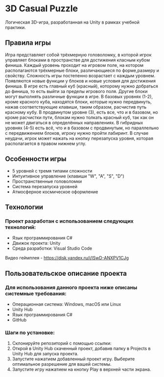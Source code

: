 # 3D Casual Puzzle
Логическая 3D-игра, разработанная на Unity в рамках учебной практики.

## Правила игры
Игра представляет собой трёхмерную головоломку, в которой игрок управляет блоками в пространстве для достижения класным кубом финиша.
Каждый уровень проходит на игровом поле, на котором располагаются трёхмерные блоки, различающиеся по форме,размеру и свойству. Сложность игры постепенно возрастает с каждым уровнем. Появляются новые функции у блоков и новые условия для достижения финиша.
В игре есть главный куб (красный), которому нужно добраться до финиша, то есть выйти за пределы игрового поля. Другие блоки могут выполнять различные функции в игре.
В базовых уровнях (1-2), кроме красного куба, находятся блоки, которые нужно передвинуть, нажав соответствующие клавиши, таким образом, расчистив путь красному кубу.
В продвинутом уровне (3), есть все, что и в базовом, но кроме расчистки пути, блокам нужно толкать красный куб, так как он не может двигаться в определённых направлениях.
В гибридных уровнях (4-5) есть всё, что и в базовом с продвинутым, но параллельно с передвижением блоков, игроку нужно пройти лабиринт.
В случае неудачи, игрок может нажать на кнопку перезапуска уровня, которая располагается в правом нижнем углу.

## Особенности игры
- 5 уровней с тремя типами сложности
- Интуитивное управление (клавиши "W", "A", "S", "D")
- Пространственные головоломки
- Система перезапуска уровней
- Атмосферное космическое оформление

## Технологии
### Проект разработан с использованием следующих технологий:
- Язык программирования C#
- Движок проекта: Unity
- Среда разработки: Visual Studio Code

Видео геймплея - https://disk.yandex.ru/i/lSwD-ANXPV1CJg

## Пользовательское описание проекта
### Для использования данного проекта ниже описаны системные требования:
- Операционная система: Windows, macOS или Linux
- Unity Hub 
- Язык программирования C#
- GitHub
### Шаги по установке:
1. Склонируйте репозиторий с помощью ссылки:
2. Открой в Unity Hub скаченный проект, добавив папку в Projects в Unity Hub для запуска проекта.
3. Запустите нажатием добавленный проект игру. Выберите оптимальное разрешение для вашей системы.
4. Запустите игру нажатием на кнопку Play в верхней части экрана.
